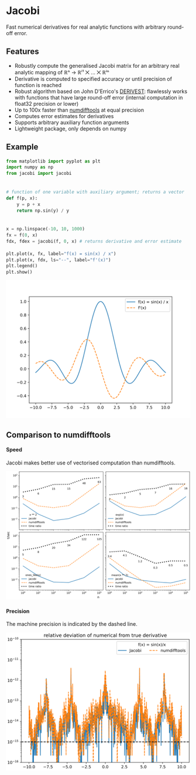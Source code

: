 # Jacobi

Fast numerical derivatives for real analytic functions with arbitrary round-off error.

## Features

- Robustly compute the generalised Jacobi matrix for an arbitrary real analytic mapping of ℝⁿ → ℝⁱ¹ ⨉ ... ⨉ ℝⁱⁿ
- Derivative is computed to specified accuracy or until precision of function is reached
- Robust algorithm based on John D'Errico's [DERIVEST](https://de.mathworks.com/matlabcentral/fileexchange/13490-adaptive-robust-numerical-differentiation): flawlessly works with functions that have large round-off error (internal computation in float32 precision or lower)
- Up to 100x faster than [numdifftools](https://pypi.org/project/numdifftools/) at equal precision
- Computes error estimates for derivatives
- Supports arbitrary auxiliary function arguments
- Lightweight package, only depends on numpy

## Example

```py
from matplotlib import pyplot as plt
import numpy as np
from jacobi import jacobi


# function of one variable with auxiliary argument; returns a vector
def f(p, x):
    y = p + x
    return np.sin(y) / y


x = np.linspace(-10, 10, 1000)
fx = f(0, x)
fdx, fdex = jacobi(f, 0, x) # returns derivative and error estimate

plt.plot(x, fx, label="f(x) = sin(x) / x")
plt.plot(x, fdx, ls="--", label="f'(x)")
plt.legend()
plt.show()
```
![](doc/_static/example.svg)

## Comparison to numdifftools

#### Speed

Jacobi makes better use of vectorised computation than numdifftools.

![](doc/_static/speed.svg)

#### Precision

The machine precision is indicated by the dashed line.

![](doc/_static/precision.svg)
